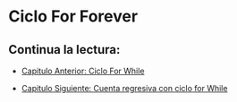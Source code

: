 # Ciclo For Forever

## Continua la lectura:

- [Capitulo Anterior: Ciclo For While](./../14_For-While)

- [Capitulo Siguiente: Cuenta regresiva con ciclo for While](./../16_Cuenta-Regresiva)
